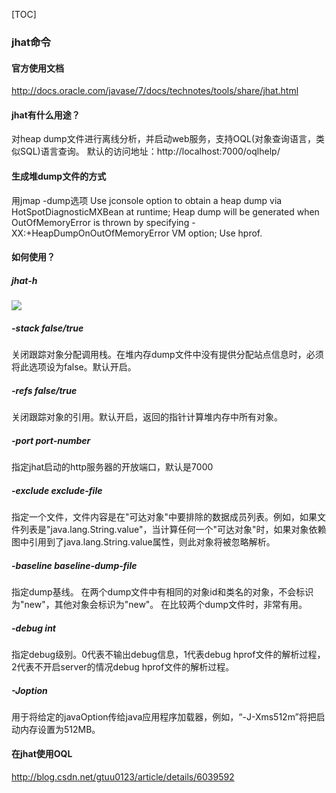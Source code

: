 [TOC]

### jhat命令

#### 官方使用文档

http://docs.oracle.com/javase/7/docs/technotes/tools/share/jhat.html

#### jhat有什么用途？

对heap dump文件进行离线分析，并启动web服务，支持OQL(对象查询语言，类似SQL)语言查询。
默认的访问地址：http://localhost:7000/oqlhelp/

#### 生成堆dump文件的方式

用jmap -dump选项
Use jconsole option to obtain a heap dump via HotSpotDiagnosticMXBean at runtime;
Heap dump will be generated when OutOfMemoryError is thrown by specifying -XX:+HeapDumpOnOutOfMemoryError VM option;
Use hprof.

#### 如何使用？

##### jhat-h

![](https://raw.githubusercontent.com/tinyivc/tinyivc.github.io/master/img/jdk-tool/jhat-help.jpg)

##### -stack false/true

关闭跟踪对象分配调用栈。在堆内存dump文件中没有提供分配站点信息时，必须将此选项设为false。默认开启。

##### -refs false/true

关闭跟踪对象的引用。默认开启，返回的指针计算堆内存中所有对象。

##### -port port-number

指定jhat启动的http服务器的开放端口，默认是7000

##### -exclude exclude-file

指定一个文件，文件内容是在"可达对象"中要排除的数据成员列表。例如，如果文件列表是"java.lang.String.value"，当计算任何一个"可达对象"时，如果对象依赖图中引用到了java.lang.String.value属性，则此对象将被忽略解析。

##### -baseline baseline-dump-file

指定dump基线。
在两个dump文件中有相同的对象id和类名的对象，不会标识为"new"，其他对象会标识为"new"。
在比较两个dump文件时，非常有用。

##### -debug int

指定debug级别。0代表不输出debug信息，1代表debug hprof文件的解析过程，2代表不开启server的情况debug hprof文件的解析过程。

##### -Joption

用于将给定的javaOption传给java应用程序加载器，例如，“-J-Xms512m”将把启动内存设置为512MB。

#### 在jhat使用OQL

http://blog.csdn.net/gtuu0123/article/details/6039592





